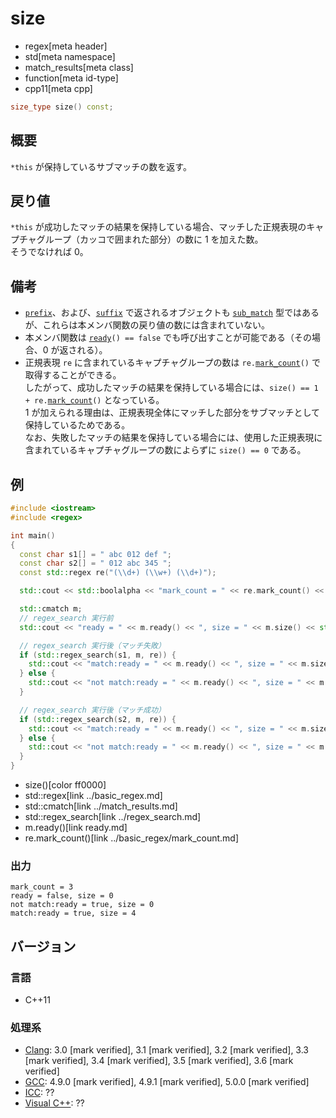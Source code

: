 # size
* regex[meta header]
* std[meta namespace]
* match_results[meta class]
* function[meta id-type]
* cpp11[meta cpp]

```cpp
size_type size() const;
```

## 概要
`*this` が保持しているサブマッチの数を返す。


## 戻り値
`*this` が成功したマッチの結果を保持している場合、マッチした正規表現のキャプチャグループ（カッコで囲まれた部分）の数に 1 を加えた数。  
そうでなければ 0。


## 備考
- [`prefix`](prefix.md)、および、[`suffix`](suffix.md) で返されるオブジェクトも [`sub_match`](../sub_match.md) 型ではあるが、これらは本メンバ関数の戻り値の数には含まれていない。
- 本メンバ関数は [`ready`](ready.md)`() == false` でも呼び出すことが可能である（その場合、0 が返される）。
- 正規表現 `re` に含まれているキャプチャグループの数は `re.`[`mark_count`](../basic_regex/mark_count.md)`()` で取得することができる。  
    したがって、成功したマッチの結果を保持している場合には、`size() == 1 + re.`[`mark_count`](../basic_regex/mark_count.md)`()` となっている。  
    1 が加えられる理由は、正規表現全体にマッチした部分をサブマッチとして保持しているためである。  
    なお、失敗したマッチの結果を保持している場合には、使用した正規表現に含まれているキャプチャグループの数によらずに `size() == 0` である。


## 例
```cpp example
#include <iostream>
#include <regex>

int main()
{
  const char s1[] = " abc 012 def ";
  const char s2[] = " 012 abc 345 ";
  const std::regex re("(\\d+) (\\w+) (\\d+)");

  std::cout << std::boolalpha << "mark_count = " << re.mark_count() << std::endl;

  std::cmatch m;
  // regex_search 実行前
  std::cout << "ready = " << m.ready() << ", size = " << m.size() << std::endl;

  // regex_search 実行後（マッチ失敗）
  if (std::regex_search(s1, m, re)) {
    std::cout << "match:ready = " << m.ready() << ", size = " << m.size() << std::endl;
  } else {
    std::cout << "not match:ready = " << m.ready() << ", size = " << m.size() << std::endl;
  }

  // regex_search 実行後（マッチ成功）
  if (std::regex_search(s2, m, re)) {
    std::cout << "match:ready = " << m.ready() << ", size = " << m.size() << std::endl;
  } else {
    std::cout << "not match:ready = " << m.ready() << ", size = " << m.size() << std::endl;
  }
}
```
* size()[color ff0000]
* std::regex[link ../basic_regex.md]
* std::cmatch[link ../match_results.md]
* std::regex_search[link ../regex_search.md]
* m.ready()[link ready.md]
* re.mark_count()[link ../basic_regex/mark_count.md]

### 出力
```
mark_count = 3
ready = false, size = 0
not match:ready = true, size = 0
match:ready = true, size = 4
```


## バージョン
### 言語
- C++11

### 処理系
- [Clang](/implementation.md#clang): 3.0 [mark verified], 3.1 [mark verified], 3.2 [mark verified], 3.3 [mark verified], 3.4 [mark verified], 3.5 [mark verified], 3.6 [mark verified]
- [GCC](/implementation.md#gcc): 4.9.0 [mark verified], 4.9.1 [mark verified], 5.0.0 [mark verified]
- [ICC](/implementation.md#icc): ??
- [Visual C++](/implementation.md#visual_cpp): ??
